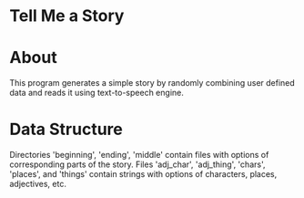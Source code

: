 # Tell Me a Story

# About

This program generates a simple story by randomly combining user defined data and reads it using text-to-speech engine.

# Data Structure

Directories 'beginning', 'ending', 'middle' contain files with options of corresponding parts of the story. Files 'adj_char', 'adj_thing', 'chars', 'places', and 'things' contain strings with options of characters, places, adjectives, etc. 
